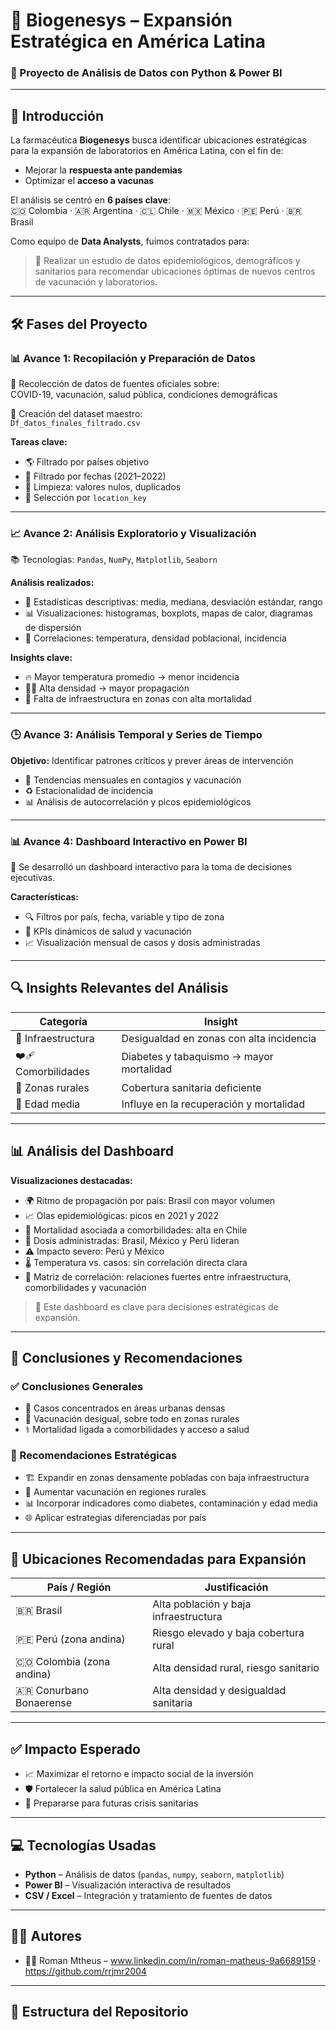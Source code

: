 # 💊 Biogenesys – Expansión Estratégica en América Latina

### 🚀 Proyecto de Análisis de Datos con Python & Power BI

---

## 🧬 Introducción

La farmacéutica **Biogenesys** busca identificar ubicaciones estratégicas para la expansión de laboratorios en América Latina, con el fin de:

- Mejorar la **respuesta ante pandemias**  
- Optimizar el **acceso a vacunas**

El análisis se centró en **6 países clave**:  
🇨🇴 Colombia · 🇦🇷 Argentina · 🇨🇱 Chile · 🇲🇽 México · 🇵🇪 Perú · 🇧🇷 Brasil

Como equipo de **Data Analysts**, fuimos contratados para:

> 📌 Realizar un estudio de datos epidemiológicos, demográficos y sanitarios para recomendar ubicaciones óptimas de nuevos centros de vacunación y laboratorios.

---

## 🛠️ Fases del Proyecto

### 📊 Avance 1: Recopilación y Preparación de Datos

🔹 Recolección de datos de fuentes oficiales sobre:  
COVID-19, vacunación, salud pública, condiciones demográficas

🔹 Creación del dataset maestro:  
`Df_datos_finales_filtrado.csv`

**Tareas clave:**

- 🌎 Filtrado por países objetivo  
- 📅 Filtrado por fechas (2021–2022)  
- 🧹 Limpieza: valores nulos, duplicados  
- 📌 Selección por `location_key`

---

### 📈 Avance 2: Análisis Exploratorio y Visualización

📚 Tecnologías: `Pandas`, `NumPy`, `Matplotlib`, `Seaborn`

**Análisis realizados:**

- 📐 Estadísticas descriptivas: media, mediana, desviación estándar, rango  
- 📊 Visualizaciones: histogramas, boxplots, mapas de calor, diagramas de dispersión  
- 🔗 Correlaciones: temperatura, densidad poblacional, incidencia

**Insights clave:**

- 🔥 Mayor temperatura promedio → menor incidencia  
- 🧍‍♂️ Alta densidad → mayor propagación  
- 🏥 Falta de infraestructura en zonas con alta mortalidad

---

### 🕒 Avance 3: Análisis Temporal y Series de Tiempo

**Objetivo:** Identificar patrones críticos y prever áreas de intervención

- 📆 Tendencias mensuales en contagios y vacunación  
- ♻️ Estacionalidad de incidencia  
- 📊 Análisis de autocorrelación y picos epidemiológicos

---

### 📊 Avance 4: Dashboard Interactivo en Power BI

🔧 Se desarrolló un dashboard interactivo para la toma de decisiones ejecutivas.

**Características:**

- 🔍 Filtros por país, fecha, variable y tipo de zona  
- 📌 KPIs dinámicos de salud y vacunación  
- 📈 Visualización mensual de casos y dosis administradas

---

## 🔍 Insights Relevantes del Análisis

| Categoría | Insight |
|----------|---------|
| 🏥 Infraestructura | Desigualdad en zonas con alta incidencia |
| ❤️‍🩹 Comorbilidades | Diabetes y tabaquismo → mayor mortalidad |
| 🌄 Zonas rurales | Cobertura sanitaria deficiente |
| 👵 Edad media | Influye en la recuperación y mortalidad |

---

## 📊 Análisis del Dashboard

**Visualizaciones destacadas:**

- 🌍 Ritmo de propagación por país: Brasil con mayor volumen  
- 📈 Olas epidemiológicas: picos en 2021 y 2022  
- 🧬 Mortalidad asociada a comorbilidades: alta en Chile  
- 💉 Dosis administradas: Brasil, México y Perú lideran  
- ⚠️ Impacto severo: Perú y México  
- 🌡️ Temperatura vs. casos: sin correlación directa clara  
- 🔄 Matriz de correlación: relaciones fuertes entre infraestructura, comorbilidades y vacunación

> 🧭 Este dashboard es clave para decisiones estratégicas de expansión.

---

## 🧾 Conclusiones y Recomendaciones

### ✅ Conclusiones Generales

- 📍 Casos concentrados en áreas urbanas densas  
- 💉 Vacunación desigual, sobre todo en zonas rurales  
- ⚕️ Mortalidad ligada a comorbilidades y acceso a salud

### 📌 Recomendaciones Estratégicas

- 🏗️ Expandir en zonas densamente pobladas con baja infraestructura  
- 🏥 Aumentar vacunación en regiones rurales  
- 📊 Incorporar indicadores como diabetes, contaminación y edad media  
- 🌐 Aplicar estrategias diferenciadas por país

---

## 📍 Ubicaciones Recomendadas para Expansión

| País / Región | Justificación |
|---------------|---------------|
| 🇧🇷 Brasil | Alta población y baja infraestructura |
| 🇵🇪 Perú (zona andina) | Riesgo elevado y baja cobertura rural |
| 🇨🇴 Colombia (zona andina) | Alta densidad rural, riesgo sanitario |
| 🇦🇷 Conurbano Bonaerense | Alta densidad y desigualdad sanitaria |

---

## ✅ Impacto Esperado

- 📈 Maximizar el retorno e impacto social de la inversión  
- 🛡️ Fortalecer la salud pública en América Latina  
- 🧪 Prepararse para futuras crisis sanitarias

---

## 💻 Tecnologías Usadas

- **Python** – Análisis de datos (`pandas`, `numpy`, `seaborn`, `matplotlib`)  
- **Power BI** – Visualización interactiva de resultados  
- **CSV / Excel** – Integración y tratamiento de fuentes de datos

---

## 🧑‍💼 Autores

- 👨‍💻 Roman Mtheus – www.linkedin.com/in/roman-matheus-9a6689159 · https://github.com/rrjmr2004

---

## 📁 Estructura del Repositorio

